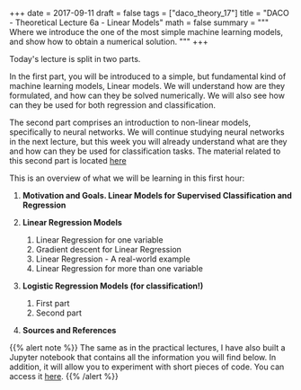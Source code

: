 +++
date = 2017-09-11
draft = false
tags = ["daco_theory_17"]
title = "DACO - Theoretical Lecture 6a - Linear Models"
math = false
summary = """
Where we introduce the one of the most simple machine learning models, and show how to obtain a numerical solution. 
"""
+++

Today's lecture is split in two parts. 

In the first part, you will be introduced to a simple, but fundamental kind of machine learning models, Linear models.
We will understand how are they formulated, and how can they be solved numerically. 
We will also see how can they be used for both regression and classification.
 
The second part comprises an introduction to non-linear models, specifically to neural networks.
We will continue studying neural networks in the next lecture, but this week you will already understand what are they and how can they be used for classification tasks.
The material related to this second part is located [here](google.es)

This is an overview of what we will be learning in this first hour:

1. **Motivation and Goals. Linear Models for Supervised Classification and Regression**

2. **Linear Regression Models**
    1. Linear Regression for one variable
    2. Gradient descent for Linear Regression
    3. Linear Regression - A real-world example
    4. Linear Regression for more than one variable
    
3. **Logistic Regression Models (for classification!)**
    1. First part
    2. Second part

4. **Sources and References**


{{% alert note %}}
The same as in the practical lectures, I have also built a Jupyter notebook that contains all the information you will find below. 
In addition, it will allow you to experiment with short pieces of code. You can access it [here](google.es).
{{% /alert %}}